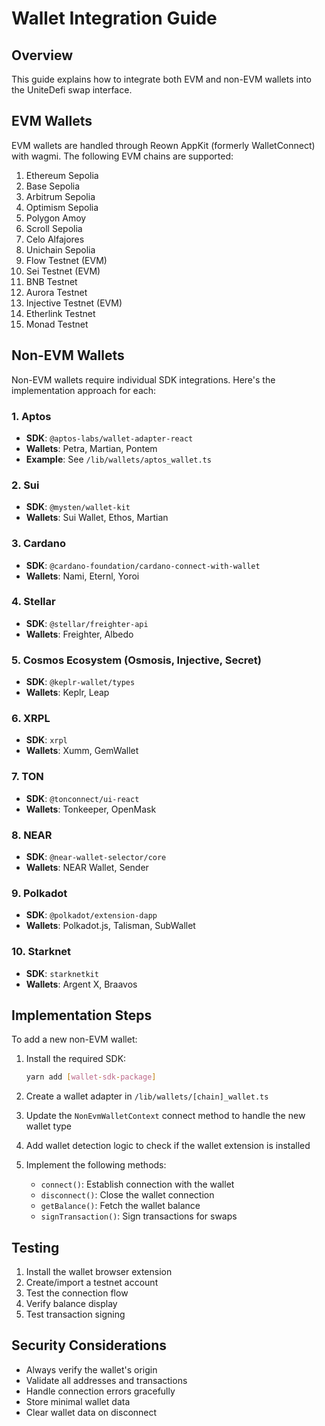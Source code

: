 # Wallet Integration Guide

## Overview

This guide explains how to integrate both EVM and non-EVM wallets into the UniteDefi swap interface.

## EVM Wallets

EVM wallets are handled through Reown AppKit (formerly WalletConnect) with wagmi. The following EVM chains are supported:

1. Ethereum Sepolia
2. Base Sepolia
3. Arbitrum Sepolia
4. Optimism Sepolia
5. Polygon Amoy
6. Scroll Sepolia
7. Celo Alfajores
8. Unichain Sepolia
9. Flow Testnet (EVM)
10. Sei Testnet (EVM)
11. BNB Testnet
12. Aurora Testnet
13. Injective Testnet (EVM)
14. Etherlink Testnet
15. Monad Testnet

## Non-EVM Wallets

Non-EVM wallets require individual SDK integrations. Here's the implementation approach for each:

### 1. Aptos
- **SDK**: `@aptos-labs/wallet-adapter-react`
- **Wallets**: Petra, Martian, Pontem
- **Example**: See `/lib/wallets/aptos_wallet.ts`

### 2. Sui
- **SDK**: `@mysten/wallet-kit`
- **Wallets**: Sui Wallet, Ethos, Martian

### 3. Cardano
- **SDK**: `@cardano-foundation/cardano-connect-with-wallet`
- **Wallets**: Nami, Eternl, Yoroi

### 4. Stellar
- **SDK**: `@stellar/freighter-api`
- **Wallets**: Freighter, Albedo

### 5. Cosmos Ecosystem (Osmosis, Injective, Secret)
- **SDK**: `@keplr-wallet/types`
- **Wallets**: Keplr, Leap

### 6. XRPL
- **SDK**: `xrpl`
- **Wallets**: Xumm, GemWallet

### 7. TON
- **SDK**: `@tonconnect/ui-react`
- **Wallets**: Tonkeeper, OpenMask

### 8. NEAR
- **SDK**: `@near-wallet-selector/core`
- **Wallets**: NEAR Wallet, Sender

### 9. Polkadot
- **SDK**: `@polkadot/extension-dapp`
- **Wallets**: Polkadot.js, Talisman, SubWallet

### 10. Starknet
- **SDK**: `starknetkit`
- **Wallets**: Argent X, Braavos

## Implementation Steps

To add a new non-EVM wallet:

1. Install the required SDK:
   ```bash
   yarn add [wallet-sdk-package]
   ```

2. Create a wallet adapter in `/lib/wallets/[chain]_wallet.ts`

3. Update the `NonEvmWalletContext` connect method to handle the new wallet type

4. Add wallet detection logic to check if the wallet extension is installed

5. Implement the following methods:
   - `connect()`: Establish connection with the wallet
   - `disconnect()`: Close the wallet connection
   - `getBalance()`: Fetch the wallet balance
   - `signTransaction()`: Sign transactions for swaps

## Testing

1. Install the wallet browser extension
2. Create/import a testnet account
3. Test the connection flow
4. Verify balance display
5. Test transaction signing

## Security Considerations

- Always verify the wallet's origin
- Validate all addresses and transactions
- Handle connection errors gracefully
- Store minimal wallet data
- Clear wallet data on disconnect